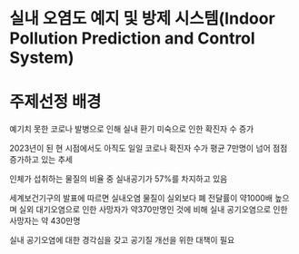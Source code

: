 # 실내 오염도 예지 및 방제 시스템(Indoor Pollution Prediction and Control System)
# 주제선정 배경
예기치 못한 코로나 발병으로 인해 실내 환기 미숙으로 인한 확진자 수 증가

2023년이 된 현 시점에서도 아직도 일일 코로나 확진자 수가 평균 7만명이 넘어 점점 증가하고 있는 추세

인체가 섭취하는 물질의 비율 중 실내공기가 57%를 차지하고 있음

세계보건기구의 발표에 따르면 실내오염 물질이 실외보다 폐 전달률이 약1000배 높으며 실외 대기오염으로 인한 사망자가 약370만명인 것에 비해 실내 공기오염으로 인한 사망자는 약 430만명 

실내 공기오염에 대한 경각심을 갖고 공기질 개선을 위한 대책이 필요
